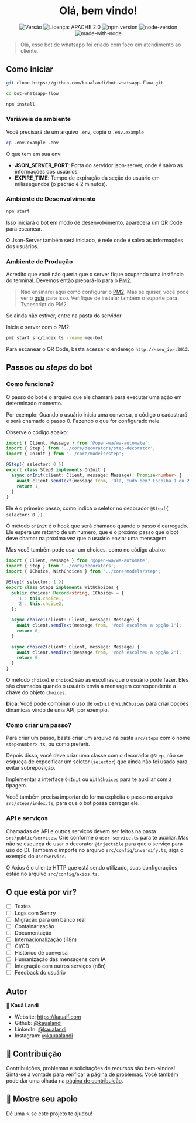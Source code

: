 <h1 align="center">Olá, bem vindo!</h1>
<p align="center">
<img alt="Versão" src="https://img.shields.io/badge/version-1.0-blue.svg?cacheSeconds=2592000" />
<img alt="Licença: APACHE 2.0" src="https://img.shields.io/badge/License-APACHE 2.0-yellow.svg" />
<img alt="npm version" src="https://img.shields.io/npm/v/@open-wa/wa-automate.svg?color=green"/>
<img alt="node-version" src="https://img.shields.io/node/v/@open-wa/wa-automate"/>
<img alt="made-with-node" src="https://img.shields.io/badge/Made%20with-node-1f425f.svg"/>

</p>

> Olá, esse bot de whatsapp foi criado com foco em atendimento ao cliente.

## Como iniciar

```bash
git clone https://github.com/kaualandi/bot-whatsapp-flow.git
```

```bash
cd bot-whatsapp-flow
```

```bash
npm install
```

### Variáveis de ambiente

Você precisará de um arquivo `.env`, copie o `.env.example`

```bash
cp .env.example .env
```

O que tem em sua env:

- **JSON_SERVER_PORT**: Porta do servidor json-server, onde é salvo as informações dos usuários.
- **EXPIRE_TIME**: Tempo de expiração da seção do usuário em milissegundos (o padrão é 2 minutos).

### Ambiente de Desenvolvimento

```bash
npm start
```

Isso iniciará o bot em modo de desenvolvimento, aparecerá um QR Code para escanear.

O Json-Server também será iniciado, é nele onde é salvo as informações dos usuários.

### Ambiente de Produção

Acredito que você não queria que o server fique ocupando uma instância do terminal. Devemos então prepará-lo para o [PM2](https://pm2.keymetrics.io/).

> Não ensinarei aqui como configurar o [PM2](https://pm2.keymetrics.io/). Mas se quiser, você pode ver o [guia](https://pm2.keymetrics.io/docs/usage/quick-start/) para isso.
> Verifique de instalar também o suporte para Typescript do PM2.

Se ainda não estiver, entre na pasta do servidor

Inicie o server com o PM2:

```bash
pm2 start src/index.ts --name meu-bot
```

Para escanear o QR Code, basta acessar o endereço `http://<seu_ip>:3012`.

## Passos ou _steps_ do bot

### Como funciona?

O passo do bot é o arquivo que ele chamará para executar uma ação em determinado momento.

Por exemplo: Quando o usuário inicia uma conversa, o código o cadastrará e será chamado o passo 0. Fazendo o que for configurado nele.

Observe o código abaixo:

```typescript
import { Client, Message } from '@open-wa/wa-automate';
import { Step } from '../core/decorators/step-decorator';
import { OnInit } from '../core/models/step';

@Step({ selector: 0 })
export class Step0 implements OnInit {
  async onInit(client: Client, message: Message): Promise<number> {
    await client.sendText(message.from, 'Olá, tudo bem? Escolha 1 ou 2');
    return 1;
  }
}
```

Ele é o primeiro passo, como indica o seletor no decorador `@Step({ selector: 0 })`.

O método `onInit` é o hook que será chamado quando o passo é carregado. Ele espera um retorno de um número, que é o próximo passo que o bot deve chamar na próxima vez que o usuário enviar uma mensagem.

Mas você também pode usar um choices, como no código abaixo:

```typescript
import { Client, Message } from '@open-wa/wa-automate';
import { Step } from '../core/decorators';
import { IChoice, WithChoices } from '../core/models/step';

@Step({ selector: 1 })
export class Step1 implements WithChoices {
  public choices: Record<string, IChoice> = {
    '1': this.choice1,
    '2': this.choice2,
  };

  async choice1(client: Client, message: Message) {
    await client.sendText(message.from, 'Você escolheu a opção 1');
    return 0;
  }

  async choice2(client: Client, message: Message) {
    await client.sendText(message.from, 'Você escolheu a opção 2');
    return 0;
  }
}
```

O método `choice1` e `choice2` são as escolhas que o usuário pode fazer. Eles são chamados quando o usuário envia a mensagem correspondente a chave do objeto `choices`.

**Dica**: Você pode combinar o uso de `onInit` e `WithChoices` para criar opções dinamicas vindo de uma API, por exemplo.

### Como criar um passo?

Para criar um passo, basta criar um arquivo na pasta `src/steps` com o nome `step<number>.ts`, ou como preferir.

Depois disso, você deve criar uma classe com o decorador `@Step`, não se esqueça de expecificar um seletor (`selector`) que ainda não foi usado para evitar sobreposição.

Implementar a interface `OnInit` ou `WithChoices` para te auxiliar com a tipagem.

Você também precisa importar de forma explícita o passo no arquivo `src/steps/index.ts`, para que o bot possa carregar ele.

### API e serviços

Chamadas de API e outros serviços devem ser feitos na pasta `src/public/services`. Crie conforme o `user-service.ts` para te auxiliar. Mas não se esqueça de usar o decorator `@injectable` para que o serviço para uso do DI. Também o importe no arquivo `src/config/inversify.ts`, siga o exemplo do `UserService`.

O Axios é o cliente HTTP que está sendo utilizado, suas configurações estão no arquivo `src/config/axios.ts`.

## O que está por vir?

- [ ] Testes
- [ ] Logs com Sentry
- [ ] Migração para um banco real
- [ ] Containarização
- [ ] Documentação
- [ ] Internacionalização (i18n)
- [ ] CI/CD
- [ ] Histórico de conversa
- [ ] Humanização das mensagens com IA
- [ ] Integração com outros serviços (n8n)
- [ ] Feedback do usuário

## Autor

👤 **Kauã Landi**

- Website: https://kaualf.com
- Github: [@kaualandi](https://github.com/kaualandi)
- LinkedIn: [@kaualandi](https://linkedin.com/in/kaualandi)
- Instagram: [@kauaalandi](https://www.instagram.com/kauaalandi/)

## 🤝 Contribuição

Contribuições, problemas e solicitações de recursos são bem-vindos! <br/> Sinta-se à vontade para verificar a [página de problemas](https://github.com/kaualandi/bot-whatsapp-flow/issues). Você também pode dar uma olhada na [página de contribuição](https://github.com/kaualandi/bot-whatsapp-flow/pulls).

## 🥰 Mostre seu apoio

Dê uma ⭐️ se este projeto te ajudou!
